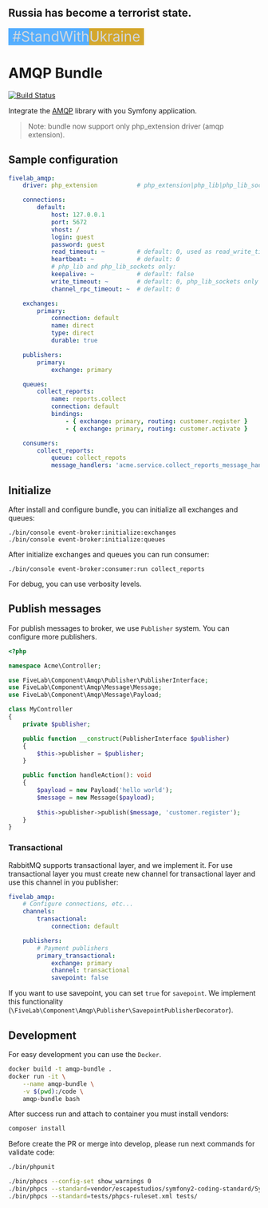## Russia has become a terrorist state.

<div style="font-size: 2em; color: #d0d7de;">
    <span style="background-color: #54aeff">&nbsp;#StandWith</span><span style="background-color: #d4a72c">Ukraine&nbsp;</span>
</div>


AMQP Bundle
===========

[![Build Status](https://github.com/FiveLab/AmqpBundle/workflows/Testing/badge.svg?branch=master)](https://github.com/FiveLab/AmqpBundle/actions)

Integrate the [AMQP](https://github.com/FiveLab/Amqp) library with you Symfony application.

> Note: bundle now support only php_extension driver (amqp extension).

Sample configuration
--------------------

```yaml
fivelab_amqp:
    driver: php_extension           # php_extension|php_lib|php_lib_sockets

    connections:
        default: 
            host: 127.0.0.1
            port: 5672
            vhost: /
            login: guest
            password: guest
            read_timeout: ~         # default: 0, used as read_write_timeout for php_lib
            heartbeat: ~            # default: 0
            # php_lib and php_lib_sockets only:
            keepalive: ~            # default: false
            write_timeout: ~        # default: 0, php_lib_sockets only
            channel_rpc_timeout: ~  # default: 0

    exchanges:
        primary:
            connection: default
            name: direct
            type: direct
            durable: true

    publishers:
        primary:
            exchange: primary

    queues:
        collect_reports:
            name: reports.collect
            connection: default
            bindings:
                - { exchange: primary, routing: customer.register }
                - { exchange: primary, routing: customer.activate }

    consumers:
        collect_reports:
            queue: collect_repots
            message_handlers: 'acme.service.collect_reports_message_handler'
```

Initialize
----------

After install and configure bundle, you can initialize all exchanges and queues:

```shell script
./bin/console event-broker:initialize:exchanges
./bin/console event-broker:initialize:queues
```

After initialize exchanges and queues you can run consumer:

```shell script
./bin/console event-broker:consumer:run collect_reports
```

For debug, you can use verbosity levels.

Publish messages
----------------

For publish messages to broker, we use `Publisher` system. You can configure more publishers.

```php
<?php

namespace Acme\Controller;

use FiveLab\Component\Amqp\Publisher\PublisherInterface;
use FiveLab\Component\Amqp\Message\Message;
use FiveLab\Component\Amqp\Message\Payload;

class MyController 
{
    private $publisher;

    public function __construct(PublisherInterface $publisher)
    {
        $this->publisher = $publisher;
    }

    public function handleAction(): void
    {
        $payload = new Payload('hello world');
        $message = new Message($payload);
        
        $this->publisher->publish($message, 'customer.register');
    }   
}
```


### Transactional

RabbitMQ supports transactional layer, and we implement it. For use transactional layer you must create new channel for
transactional layer and use this channel in you publisher:

```yaml
fivelab_amqp:
    # Configure connections, etc...
    channels:
        transactional:
            connection: default 

    publishers:
        # Payment publishers
        primary_transactional:
            exchange: primary
            channel: transactional
            savepoint: false
```

If you want to use savepoint, you can set `true` for `savepoint`. We implement this functionality 
(`\FiveLab\Component\Amqp\Publisher\SavepointPublisherDecorator`). 

Development
-----------

For easy development you can use the `Docker`.

```bash
docker build -t amqp-bundle .
docker run -it \
    --name amqp-bundle \
    -v $(pwd):/code \
    amqp-bundle bash

``` 

After success run and attach to container you must install vendors:

```bash
composer install
```

Before create the PR or merge into develop, please run next commands for validate code:

```bash
./bin/phpunit

./bin/phpcs --config-set show_warnings 0
./bin/phpcs --standard=vendor/escapestudios/symfony2-coding-standard/Symfony/ src/
./bin/phpcs --standard=tests/phpcs-ruleset.xml tests/

```
